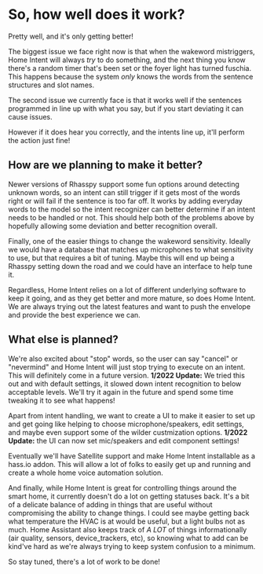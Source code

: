 # So, how well does it work?
Pretty well, and it's only getting better!

The biggest issue we face right now is that when the wakeword mistriggers, Home Intent will always _try_ to do something, and the next thing you know there's a random timer that's been set or the foyer light has turned fuschia. This happens because the system _only_ knows the words from the sentence structures and slot names.

The second issue we currently face is that it works well if the sentences programmed in line up with what you say, but if you start deviating it can cause issues.

However if it does hear you correctly, and the intents line up, it'll perform the action just fine!

## How are we planning to make it better?
Newer versions of Rhasspy support some fun options around detecting unknown words, so an intent can still trigger if it gets most of the words right or will fail if the sentence is too far off. It works by adding everyday words to the model so the intent recognizer can better determine if an intent needs to be handled or not. This should help both of the problems above by hopefully allowing some deviation and better recognition overall.

Finally, one of the easier things to change the wakeword sensitivity. Ideally we would have a database that matches up microphones to what sensitivity to use, but that requires a bit of tuning. Maybe this will end up being a Rhasspy setting down the road and we could have an interface to help tune it.

Regardless, Home Intent relies on a lot of different underlying software to keep it going, and as they get better and more mature, so does Home Intent. We are always trying out the latest features and want to push the envelope and provide the best experience we can.

## What else is planned?
We're also excited about "stop" words, so the user can say "cancel" or "nevermind" and Home Intent will just stop trying to execute on an intent. This will definitely come in a future version. **1/2022 Update:** We tried this out and with default settings, it slowed down intent recognition to below acceptable levels. We'll try it again in the future and spend some time tweaking it to see what happens!

Apart from intent handling, we want to create a UI to make it easier to set up and get going like helping to choose microphone/speakers, edit settings, and maybe even support some of the wilder custmization options. **1/2022 Update:** the UI can now set mic/speakers and edit component settings!

Eventually we'll have Satellite support and make Home Intent installable as a hass.io addon. This will allow a lot of folks to easily get up and running and create a whole home voice automation solution.

And finally, while Home Intent is great for controlling things around the smart home, it currently doesn't do a lot on getting statuses back. It's a bit of a delicate balance of adding in things that are useful without compromising the ability to change things. I could see maybe getting back what temperature the HVAC is at would be useful, but a light bulbs not as much. Home Assistant also keeps track of _A LOT_ of things informationally (air quality, sensors, device\_trackers, etc), so knowing what to add can be kind've hard as we're always trying to keep system confusion to a minimum.

So stay tuned, there's a lot of work to be done!
